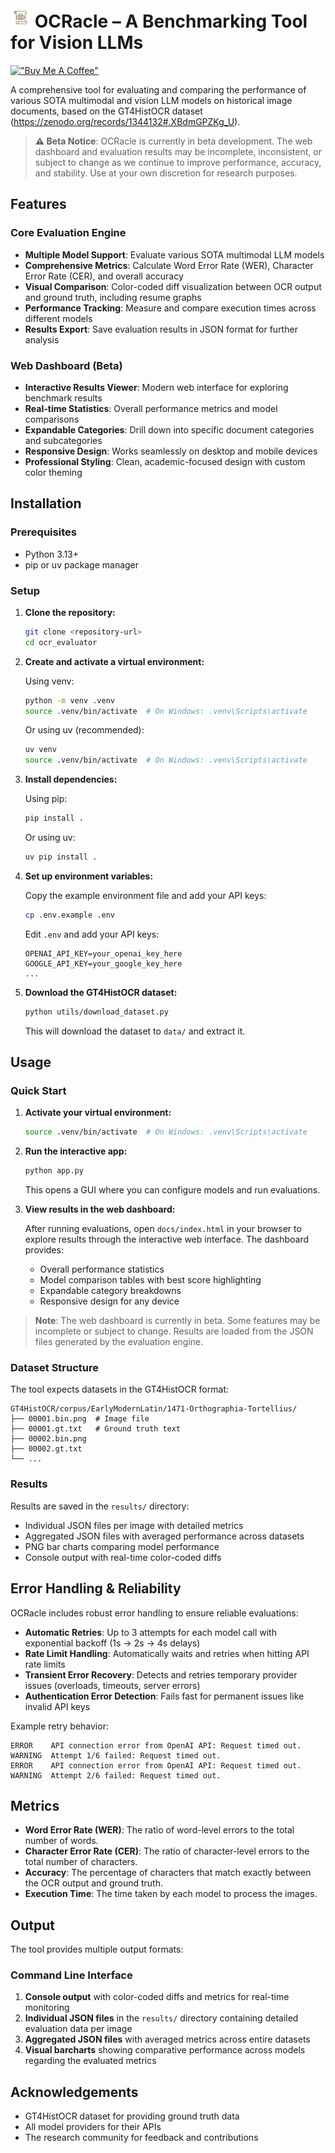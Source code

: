 # <img src="docs/ocracle.png" alt="OCRacle Logo" width="32" height="32"> OCRacle – A Benchmarking Tool for Vision LLMs

[!["Buy Me A Coffee"](https://www.buymeacoffee.com/assets/img/custom_images/orange_img.png)](https://www.buymeacoffee.com/dassoo) 
<!-- [![Website](https://img.shields.io/badge/Website-OCRacle%20Dashboard-555879?style=flat&logo=web)](https://your-website-url.com) -->

A comprehensive tool for evaluating and comparing the performance of various SOTA multimodal and vision LLM models on historical image documents, based on the GT4HistOCR dataset (https://zenodo.org/records/1344132#.XBdmGPZKg_U).

> **⚠️ Beta Notice**: OCRacle is currently in beta development. The web dashboard and evaluation results may be incomplete, inconsistent, or subject to change as we continue to improve performance, accuracy, and stability. Use at your own discretion for research purposes.

## Features

### Core Evaluation Engine
- **Multiple Model Support**: Evaluate various SOTA multimodal LLM models
- **Comprehensive Metrics**: Calculate Word Error Rate (WER), Character Error Rate (CER), and overall accuracy
- **Visual Comparison**: Color-coded diff visualization between OCR output and ground truth, including resume graphs
- **Performance Tracking**: Measure and compare execution times across different models
- **Results Export**: Save evaluation results in JSON format for further analysis

### Web Dashboard (Beta)
- **Interactive Results Viewer**: Modern web interface for exploring benchmark results
- **Real-time Statistics**: Overall performance metrics and model comparisons
- **Expandable Categories**: Drill down into specific document categories and subcategories
- **Responsive Design**: Works seamlessly on desktop and mobile devices
- **Professional Styling**: Clean, academic-focused design with custom color theming

## Installation

### Prerequisites

- Python 3.13+
- pip or uv package manager

### Setup

1. **Clone the repository:**

   ```bash
   git clone <repository-url>
   cd ocr_evaluator
   ```

2. **Create and activate a virtual environment:**

   Using venv:
   ```bash
   python -m venv .venv
   source .venv/bin/activate  # On Windows: .venv\Scripts\activate
   ```

   Or using uv (recommended):
   ```bash
   uv venv
   source .venv/bin/activate  # On Windows: .venv\Scripts\activate
   ```

3. **Install dependencies:**

   Using pip:
   ```bash
   pip install .
   ```

   Or using uv:
   ```bash
   uv pip install .
   ```

4. **Set up environment variables:**
   
   Copy the example environment file and add your API keys:
   ```bash
   cp .env.example .env
   ```
   
   Edit `.env` and add your API keys:
   ```env
   OPENAI_API_KEY=your_openai_key_here
   GOOGLE_API_KEY=your_google_key_here
   ...
   ```

5. **Download the GT4HistOCR dataset:**

   ```bash
   python utils/download_dataset.py
   ```
   This will download the dataset to `data/` and extract it.

## Usage

### Quick Start

1. **Activate your virtual environment:**
   ```bash
   source .venv/bin/activate  # On Windows: .venv\Scripts\activate
   ```

2. **Run the interactive app:**
   ```bash
   python app.py
   ```
   This opens a GUI where you can configure models and run evaluations.

3. **View results in the web dashboard:**
   
   After running evaluations, open `docs/index.html` in your browser to explore results through the interactive web interface. The dashboard provides:
   - Overall performance statistics
   - Model comparison tables with best score highlighting
   - Expandable category breakdowns
   - Responsive design for any device

> **Note**: The web dashboard is currently in beta. Some features may be incomplete or subject to change. Results are loaded from the JSON files generated by the evaluation engine.


### Dataset Structure

The tool expects datasets in the GT4HistOCR format:

```
GT4HistOCR/corpus/EarlyModernLatin/1471-Orthographia-Tortellius/
├── 00001.bin.png  # Image file
├── 00001.gt.txt   # Ground truth text
├── 00002.bin.png
├── 00002.gt.txt
└── ...
```

### Results

Results are saved in the `results/` directory:
- Individual JSON files per image with detailed metrics
- Aggregated JSON files with averaged performance across datasets  
- PNG bar charts comparing model performance
- Console output with real-time color-coded diffs


## Error Handling & Reliability

OCRacle includes robust error handling to ensure reliable evaluations:

- **Automatic Retries**: Up to 3 attempts for each model call with exponential backoff (1s → 2s → 4s delays)
- **Rate Limit Handling**: Automatically waits and retries when hitting API rate limits
- **Transient Error Recovery**: Detects and retries temporary provider issues (overloads, timeouts, server errors)
- **Authentication Error Detection**: Fails fast for permanent issues like invalid API keys

Example retry behavior:
```
ERROR    API connection error from OpenAI API: Request timed out.                                                                 
WARNING  Attempt 1/6 failed: Request timed out.                                                                                   
ERROR    API connection error from OpenAI API: Request timed out.                                                                 
WARNING  Attempt 2/6 failed: Request timed out.
```

## Metrics

- **Word Error Rate (WER)**: The ratio of word-level errors to the total number of words.
- **Character Error Rate (CER)**: The ratio of character-level errors to the total number of characters.
- **Accuracy**: The percentage of characters that match exactly between the OCR output and ground truth.
- **Execution Time**: The time taken by each model to process the images.

## Output

The tool provides multiple output formats:

### Command Line Interface
1. **Console output** with color-coded diffs and metrics for real-time monitoring
2. **Individual JSON files** in the `results/` directory containing detailed evaluation data per image
3. **Aggregated JSON files** with averaged metrics across entire datasets
4. **Visual barcharts** showing comparative performance across models regarding the evaluated metrics


## Acknowledgements

- GT4HistOCR dataset for providing ground truth data
- All model providers for their APIs
- The research community for feedback and contributions
